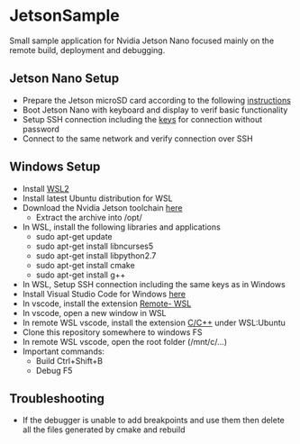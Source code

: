 # JetsonSample

Small sample application for Nvidia Jetson Nano focused mainly on the remote build, deployment and debugging.

## Jetson Nano Setup

- Prepare the Jetson microSD card according to the following [instructions](https://developer.nvidia.com/embedded/learn/get-started-jetson-nano-devkit#write)
- Boot Jetson Nano with keyboard and display to verif basic functionality
- Setup SSH connection including the [keys](https://www.digitalocean.com/community/tutorials/how-to-set-up-ssh-keys--2) for connection without password
- Connect to the same network and verify connection over SSH

## Windows Setup

- Install [WSL2](https://docs.microsoft.com/en-us/windows/wsl/install-win10)
- Install latest Ubuntu distribution for WSL
- Download the Nvidia Jetson toolchain [here](https://developer.nvidia.com/embedded/dlc/l4t-gcc-7-3-1-toolchain-64-bit)
  - Extract the archive into /opt/
- In WSL, install the following libraries and applications
  - sudo apt-get update
  - sudo apt-get install libncurses5
  - sudo apt-get install libpython2.7
  - sudo apt-get install cmake
  - sudo apt-get install g++
- In WSL, Setup SSH connection including the same keys as in Windows
- Install Visual Studio Code for Windows [here](https://code.visualstudio.com/Download)
- In vscode, install the extension [Remote- WSL](https://marketplace.visualstudio.com/items?itemName=ms-vscode-remote.remote-wsl)
- In vscode, open a new window in WSL
- In remote WSL vscode, install the extension [C/C++](https://marketplace.visualstudio.com/items?itemName=ms-vscode.cpptools) under WSL:Ubuntu
- Clone this repository somewhere to windows FS
- In remote WSL vscode, open the root folder (/mnt/c/...)
- Important commands:
  - Build Ctrl+Shift+B
  - Debug F5
  
## Troubleshooting

- If the debugger is unable to add breakpoints and use them then delete all the files generated by cmake and rebuild
 
